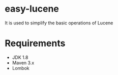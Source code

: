 # easy-lucene
It is used to simplify the basic operations of Lucene

# Requirements

+ JDK 1.8
+ Maven 3.x
+ Lombok